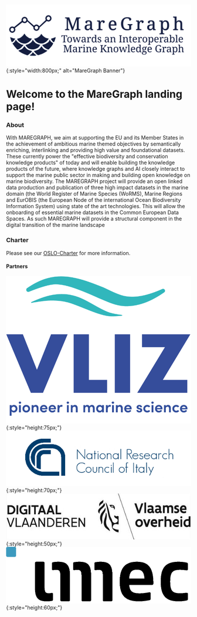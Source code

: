 ![](/img/maregraph-text-horizontal-600x200.svg){:style="width:800px;" alt="MareGraph Banner"}

# Welcome to the MareGraph landing page!

### About
With MAREGRAPH, we aim at supporting the EU and its Member States in the achievement of ambitious marine themed
objectives by semantically enriching, interlinking and providing high value and foundational datasets. These currently
power the "effective biodiversity and conservation knowledge products" of today and will enable building the knowledge
products of the future, where knowledge graphs and AI closely interact to support the marine public sector in making and
building open knowledge on marine biodiversity. The MAREGRAPH project will provide an open linked data production
and publication of three high impact datasets in the marine domain (the World Register of Marine Species (WoRMS),
Marine Regions and EurOBIS (the European Node of the international Ocean Biodiversity Information System) using
state of the art technologies. This will allow the onboarding of essential marine datasets in the Common European Data
Spaces. As such MAREGRAPH will provide a structural component in the digital transition of the marine landscape

### Charter
Please see our [OSLO-Charter](/files/Charter_Maregraph_OSLO.pdf) for more information. 

#### Partners

![](img/VLIZ_LOGO.png){:style="height:75px;"}
![](img/cnrlogo.png){:style="height:70px;"}
![](img/DigitaalVlaanderen_logo.jpg){:style="height:50px;"}
![](img/imeclogo.png){:style="height:60px;"}


